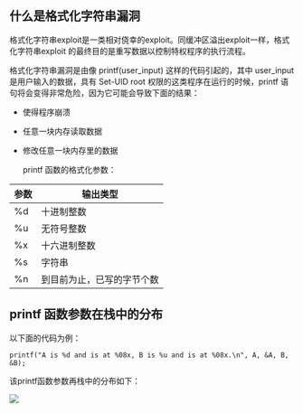## 什么是格式化字符串漏洞
   格式化字符串exploit是一类相对侥幸的exploit。同缓冲区溢出exploit一样，格式化字符串exploit 的最终目的是重写数据以控制特权程序的执行流程。
 
   格式化字符串漏洞是由像 printf(user_input) 这样的代码引起的，其中 user_input 是用户输入的数据，具有 Set-UID root 权限的这类程序在运行的时候，printf 语句将会变得非常危险，因为它可能会导致下面的结果：
* 使得程序崩溃
* 任意一块内存读取数据
* 修改任意一块内存里的数据

    printf 函数的格式化参数：

|参数|输出类型|
|----------|-------------------------------------------------|
|%d|十进制整数|
|%u|无符号整数|
|%x|十六进制整数|
|%s|字符串|
|%n|到目前为止，已写的字节个数|

## printf 函数参数在栈中的分布
以下面的代码为例：
```
printf("A is %d and is at %08x, B is %u and is at %08x.\n", A, &A, B, &B);
```
该printf函数参数再栈中的分布如下：

![](NetworkSecurity/raw/master/index_resourses/printf_overflow_exploit/printf_buffer_exploit_01.png)
